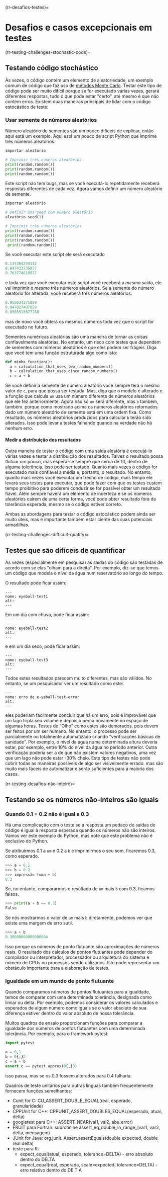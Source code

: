 (rr-desafios-testes)=
# Desafios e casos excepcionais em testes

(rr-testing-challenges-stochastic-code)=
## Testando código stochástico

Às vezes, o código contém um elemento de aleatoriedade, um exemplo comum de código que faz uso de [métodos Monte Carlo](https://en.wikipedia.org/wiki/Monte_Carlo_method). Testar este tipo de código pode ser muito difícil porque se for executado várias vezes, gerará diferentes respostas, tudo o que pode estar "certo", até mesmo é que não contém erros. Existem duas maneiras principais de lidar com o código estocástico de teste:

### Usar semente de números aleatórios

Número aleatório de sementes são um pouco difíceis de explicar, então aqui está um exemplo. Aqui está um pouco de script Python que imprime três números aleatórios.

```python
importar aleatório

# Imprimir três números aleatórios
print(random.random())
print(random.random())
print(random.random())
```

Este script não tem bugs, mas se você executá-lo repetidamente receberá respostas diferentes de cada vez. Agora vamos definir um número aleatório de semente.

```python
importar aleatório

# Definir uma seed com número aleatório
aleatório.seed(1)

# Imprimir três números aleatórios
print(random.random())
print(random.random())
print(random.random()) 
 print(random.random())
```

Se você executar este script ele será executado

```python
0.134364244112
0.847433736937
0.763774618977
```

e toda vez que você executar este script você receberá a *mesma* saída, ele vai imprimir o *mesmo* três números aleatórios. Se a semente do número aleatório for alterada, você receberá três números aleatórios:

```python
0.956034271889
0.947827487059
0.0565513677268
```
mas de novo você obterá os mesmos números toda vez que o script for executado no futuro.

Sementes numéricas aleatórias são uma maneira de tornar as coisas confiavelmente aleatórias. No entanto, um risco com testes que dependem de sementes com números aleatórios é que eles podem ser frágeis. Diga que você tem uma função estruturada algo como isto:

```python
def minha_function():
  a = calculation_that_uses_two_random_numbers()
  b = calculation_that_uses_cinco_random_numbers()
  c = a + b
```

Se você definir a semente de número aleatório você sempre terá o mesmo valor de `c`, para que possa ser testada. Mas, diga que o modelo é alterado e a função que calcula `um` usa um número diferente de números aleatórios que ele fez anteriormente. Agora não só `um` será diferente, mas `b` também, também. porque como mostrado acima os números aleatórios retornados dado um número aleatório de semente está em uma ordem fixa. Como resultado, os números aleatórios produzidos para calcular `b` terão sido alterados. Isso pode levar a testes falhando quando na verdade não há nenhum erro.

#### Medir a distribuição dos resultados

Outra maneira de testar o código com uma saída aleatória é executá-lo várias vezes e testar a distribuição dos resultados. Talvez o resultado possa flutuar um pouco, mas espera-se sempre que cerca de 10, dentro de alguma tolerância. Isso pode ser testado. Quanto mais vezes o código for executado mais confiável a média e, portanto, o resultado. No entanto, quanto mais vezes você executar um trecho de código, mais tempo ele levará seus testes para executar, que pode fazer com que os testes custem tempo proibitivo para poderem conduzir se for possível obter um resultado fiável. Além sempre haverá um elemento de incerteza e se os números aleatórios caírem de uma certa forma, você pode obter resultado fora da tolerância esperada, mesmo se o código estiver correto.

Ambas as abordagens para testar o código estocástico podem ainda ser muito úteis, mas é importante também estar ciente das suas potenciais armadilhas.

(rr-testing-challenges-difficult-quatify)=
## Testes que são difíceis de quantificar

Às vezes (especialmente em pesquisa) as saídas do código são testadas de acordo com se elas "olham para a direita". Por exemplo, diz-se que temos um código que modela o nível da água num reservatório ao longo do tempo.

O resultado pode ficar assim:

```{figure} ../../figures/eyeball-test1.jpg
---
nome: eyeball-test1
alt:
---
```

Em um dia com chuva, pode ficar assim:

```{figure} ../../figures/eyeball-test2.jpg
---
nome: eyeball-test2
alt:
---
```

e em um dia seco, pode ficar assim:

```{figure} ../../figures/eyeball-test3.jpg
---
nome: eyeball-test3
alt:
---
```

Todos estes resultados parecem muito diferentes, mas são válidos. No entanto, se um pesquisador ver um resultado como este:

```{figure} ../../figures/eyeball-test-error.jpg
---
nome: erro de e-yeball-test-error
alt:
---
```

eles poderiam facilmente concluir que há um erro, pois é improvável que um lago tripla seu volume e depois o perca novamente no espaço de algumas horas. Testes de "Olho" como estes são demorados, pois devem ser feitos por um ser humano. No entanto, o processo pode ser parcialmente ou totalmente automatizado criando "verificações básicas de sanidade". Por exemplo, o nível da água numa determinada altura deveria estar, por exemplo, entre 10% do nível da água no período anterior. Outra verificação poderia ser a de que não existem valores negativos, uma vez que um lago não pode estar -30% cheio. Este tipo de testes não pode cobrir todas as maneiras possíveis de algo ser visivelmente errado. mas são muito mais fáceis de automatizar e serão suficientes para a maioria dos casos.

(rr-testing-desafios-não-inteiro)=
## Testando se os números não-inteiros são iguais

### Quando 0.1 + 0.2 não é igual a 0.3

Há uma complicação com o teste se a resposta um pedaço de saídas de código é igual à resposta esperada quando os números não são inteiros. Vamos ver este exemplo do Python, mas note que este problema não é exclusivo do Python.

Se atribuirmos 0.1 a `um` e 0.2 a `b` e imprimirmos o seu som, ficaremos 0.3, como esperado.

```python
>>> a = 0.1
>>> b = 0.2
>>> impressão (uma + b)
0.3
```

Se, no entanto, compararmos o resultado de `um` mais `b` com 0.3, ficamos falsos.

```python
>>> print(a + b == 0.3)
Falso
```

Se nós mostrarmos o valor de `um` mais `b` diretamente, podemos ver que existe uma margem de erro sutil.

```python
>>> a + b
0.30000000000000004
```

Isso porque os números de ponto flutuante são aproximações de números reais. O resultado dos cálculos de pontos flutuantes pode depender do compilador ou interpretador, processador ou arquitetura do sistema e número de CPUs ou processos sendo utilizados. Isto pode representar um obstáculo importante para a elaboração de testes.

### Igualdade em um mundo de ponto flutuante

Quando comparamos números de pontos flutuantes para a igualdade, temos de comparar com uma determinada tolerância, designada como limiar ou delta. Por exemplo, podemos considerar os valores calculados e esperados de algum número como iguais se o valor absoluto de sua diferença estiver dentro do valor absoluto de nossa tolerância.

Muitos quadros de ensaio proporcionam funções para comparar a igualdade dos números de pontos flutuantes com uma determinada tolerância. Por exemplo, para o framework pytest:

```python
import pytest

a = 0,1
b = 0{,}2
c = a + b
assert c == pytest.approx(0{,}3)
```

isso passa, mas se os 0,3 fossem alterados para 0,4 falharia.

Quadros de teste unitários para outras línguas também frequentemente fornecem funções semelhantes:

- Cunit for C: CU_ASSERT_DOUBLE_EQUAL(real, esperado, granularidade)
- CPPUnit for C++: CPPUNIT_ASSERT_DOUBLES_EQUAL(esperado, atual, delta)
- googletest para C++: ASSERT_NEAR(val1, val2, abs_error)
- FRUIT para Fortran: subrotinine assert_eq_double_in_range_(var1, var2, delta, mensagem)
- JUnit for Java: org.junit. Assert.assertEquals(double expected, double real delta)
- teste para R:
  - expect_equal(atual, esperado, tolerance=DELTA) - erro absoluto dentro do DELTA
  - expect_equal(real, esperada, scale=expected, tolerance=DELTA) - erro relativo dentro do DE T A
